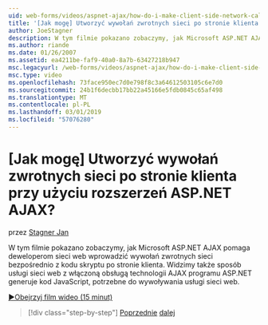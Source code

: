 ```yaml
---
uid: web-forms/videos/aspnet-ajax/how-do-i-make-client-side-network-callbacks-with-aspnet-ajax
title: '[Jak mogę] Utworzyć wywołań zwrotnych sieci po stronie klienta przy użyciu rozszerzeń ASP.NET AJAX? | Microsoft Docs'
author: JoeStagner
description: W tym filmie pokazano zobaczymy, jak Microsoft ASP.NET AJAX pomaga deweloperom sieci web wprowadzić wywołań zwrotnych sieci bezpośrednio z kodu skryptu po stronie klienta. Widzimy także, w jaki sposób program ASP.NET...
ms.author: riande
ms.date: 01/26/2007
ms.assetid: ea4211be-faf9-40a0-8a7b-63427218b947
msc.legacyurl: /web-forms/videos/aspnet-ajax/how-do-i-make-client-side-network-callbacks-with-aspnet-ajax
msc.type: video
ms.openlocfilehash: 73face950ec7d0e798f8c3a64612503105c6e7d0
ms.sourcegitcommit: 24b1f6decbb17bb22a45166e5fdb0845c65af498
ms.translationtype: MT
ms.contentlocale: pl-PL
ms.lasthandoff: 03/01/2019
ms.locfileid: "57076280"
---
```

<a name="how-do-i-make-client-side-network-callbacks-with-aspnet-ajax"></a>[Jak mogę] Utworzyć wywołań zwrotnych sieci po stronie klienta przy użyciu rozszerzeń ASP.NET AJAX?
====================
przez [Stagner Jan](https://github.com/JoeStagner)

W tym filmie pokazano zobaczymy, jak Microsoft ASP.NET AJAX pomaga deweloperom sieci web wprowadzić wywołań zwrotnych sieci bezpośrednio z kodu skryptu po stronie klienta. Widzimy także sposób usługi sieci web z włączoną obsługą technologii AJAX programu ASP.NET generuje kod JavaScript, potrzebne do wywoływania usługi sieci web.

[&#9654;Obejrzyj film wideo (15 minut)](https://channel9.msdn.com/Blogs/ASP-NET-Site-Videos/how-do-i-make-client-side-network-callbacks-with-aspnet-ajax)

> [!div class="step-by-step"]
> [Poprzednie](how-do-i-implement-dynamic-partial-page-updates-with-aspnet-ajax.md)
> [dalej](how-do-i-add-aspnet-ajax-features-to-an-existing-web-application.md)
